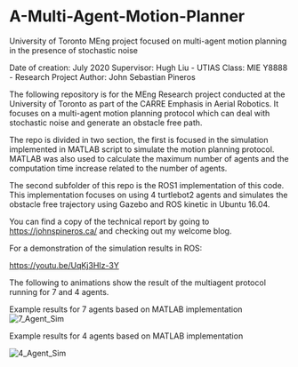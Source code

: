 # A-Multi-Agent-Motion-Planner
University of Toronto MEng project focused on multi-agent motion planning in the presence of stochastic noise

Date of creation: July 2020
Supervisor: Hugh Liu - UTIAS
Class: MIE Y8888 - Research Project 
Author: John Sebastian Pineros 

The following repository is for the MEng Research project conducted at the University of Toronto as part of the CARRE Emphasis in Aerial Robotics. It focuses on a multi-agent motion planning protocol which can deal with stochastic noise and generate an obstacle free path. 

The repo is divided in two section, the first is focused in the simulation implemented in MATLAB script to simulate the motion planning protocol. MATLAB was also used to calculate the maximum number of agents and the computation time increase related to the number of agents. 

The second subfolder of this repo is the ROS1 implementation of this code. This implementation focuses on using 4 turtlebot2 agents and simulates the obstacle free trajectory using Gazebo and ROS kinetic in Ubuntu 16.04. 

You can find a copy of the technical report by going to https://johnspineros.ca/ and checking out my welcome blog.

For a demonstration of the simulation results in ROS: 

https://youtu.be/UqKj3HIz-3Y

The following to animations show the result of the multiagent protocol running for 7 and 4 agents. 

Example results for 7 agents based on MATLAB implementation  
![7_Agent_Sim](https://user-images.githubusercontent.com/47089025/141601732-feff5af2-716f-48b4-aed5-6e07dc569a27.gif)

Example results for 4 agents based on MATLAB implementation

![4_Agent_Sim](https://user-images.githubusercontent.com/47089025/141601756-ac364dc2-40a9-4463-b30b-6f7724986683.gif)
